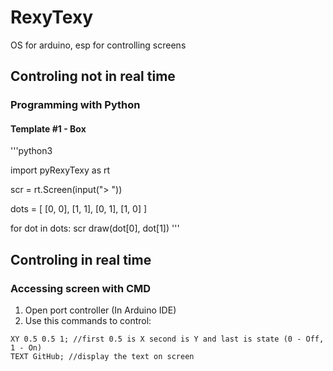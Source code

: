 # RexyTexy
OS for arduino, esp for controlling screens
## Controling not in real time
### Programming with Python
#### Template #1 - Box
'''python3

import pyRexyTexy as rt

scr = rt.Screen(input("> "))

dots = [
  [0, 0], [1, 1],
  [0, 1], [1, 0]
]

for dot in dots:
  scr
  draw(dot[0], dot[1])
'''
## Controling in real time
### Accessing screen with CMD
1. Open port controller (In Arduino IDE)
2. Use this commands to control:
```
XY 0.5 0.5 1; //first 0.5 is X second is Y and last is state (0 - Off, 1 - On)
TEXT GitHub; //display the text on screen
```
